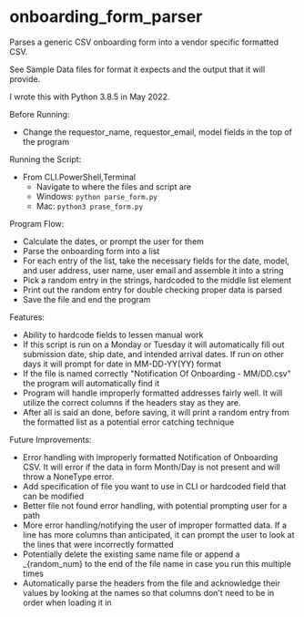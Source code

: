 # onboarding_form_parser
Parses a generic CSV onboarding form into a vendor specific formatted CSV.

See Sample Data files for format it expects and the output that it will provide.

I wrote this with Python 3.8.5 in May 2022.

Before Running:
- Change the requestor_name, requestor_email, model fields in the top of the program

Running the Script:
- From CLI.PowerShell,Terminal
  - Navigate to where the files and script are
  - Windows: <code>python parse_form.py</code>
  - Mac: <code>python3 prase_form.py</code>

Program Flow:
- Calculate the dates, or prompt the user for them
- Parse the onboarding form into a list
- For each entry of the list, take the necessary fields for the date, model, and user address, user name, user email and assemble it into a string
- Pick a random entry in the strings, hardcoded to the middle list element
- Print out the random entry for double checking proper data is parsed
- Save the file and end the program

Features:
- Ability to hardcode fields to lessen manual work
- If this script is run on a Monday or Tuesday it will automatically fill out submission date, ship date, and intended arrival dates. If run on other days it will prompt for date in MM-DD-YY(YY) format
- If the file is named correctly "Notification Of Onboarding - MM/DD.csv" the program will automatically find it
- Program will handle improperly formatted addresses fairly well. It will utilize the correct columns if the headers stay as they are.
- After all is said an done, before saving, it will print a random entry from the formatted list as a potential error catching technique

Future Improvements:
- Error handling with improperly formatted Notification of Onboarding CSV. It will error if the data in form Month/Day is not present and will throw a NoneType error.
- Add specification of file you want to use in CLI or hardcoded field that can be modified
- Better file not found error handling, with potential prompting user for a path
- More error handling/notifying the user of improper formatted data. If a line has more columns than anticipated, it can prompt the user to look at the lines that were incorrectly formatted
- Potentially delete the existing same name file or append a _{random_num} to the end of the file name in case you run this multiple times
- Automatically parse the headers from the file and acknowledge their values by looking at the names so that columns don't need to be in order when loading it in
